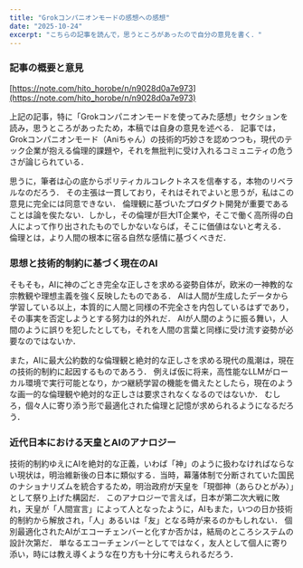 ```yaml
---
title: "Grokコンパニオンモードの感想への感想"
date: "2025-10-24"
excerpt: "こちらの記事を読んで，思うところがあったので自分の意見を書く．"
---
```


### 記事の概要と意見
[https://note.com/hito_horobe/n/n9028d0a7e973](https://note.com/hito_horobe/n/n9028d0a7e973)

上記の記事，特に「Grokコンパニオンモードを使ってみた感想」セクションを読み，思うところがあったため，本稿では自身の意見を述べる．
記事では，Grokコンパニオンモード（Aniちゃん）の技術的巧妙さを認めつつも，現代のテック企業が抱える倫理的課題や，それを無批判に受け入れるコミュニティの危うさが論じられている．

思うに，筆者は心の底からポリティカルコレクトネスを信奉する，本物のリベラルなのだろう．
その主張は一貫しており，それはそれでよいと思うが，私はこの意見に完全には同意できない．
倫理観に基づいたプロダクト開発が重要であることは論を俟たない．しかし，その倫理が巨大IT企業や，そこで働く高所得の白人によって作り出されたものでしかないならば，そこに価値はないと考える．
倫理とは，より人間の根本に宿る自然な感情に基づくべきだ．

### 思想と技術的制約に基づく現在のAI
そもそも，AIに神のごとき完全な正しさを求める姿勢自体が，欧米の一神教的な宗教観や理想主義を強く反映したものである．
AIは人間が生成したデータから学習している以上，本質的に人間と同様の不完全さを内包しているはずであり，その事実を否定しようとする努力は的外れだ．
AIが人間のように振る舞い，人間のように誤りを犯したとしても，それを人間の言葉と同様に受け流す姿勢が必要なのではないか．

また，AIに最大公約数的な倫理観と絶対的な正しさを求める現代の風潮は，現在の技術的制約に起因するものであろう．
例えば仮に将来，高性能なLLMがローカル環境で実行可能となり，かつ継続学習の機能を備えたとしたら，現在のような画一的な倫理観や絶対的な正しさは要求されなくなるのではないか．
むしろ，個々人に寄り添う形で最適化された倫理と記憶が求められるようになるだろう．

### 近代日本における天皇とAIのアナロジー
技術的制約ゆえにAIを絶対的な正義，いわば「神」のように扱わなければならない現状は，明治維新後の日本に類似する．当時，幕藩体制で分断されていた国民のナショナリズムを統合するため，明治政府が天皇を「現御神（あらひとがみ）」として祭り上げた構図だ．
このアナロジーで言えば，日本が第二次大戦に敗れ，天皇が「人間宣言」によって人となったように，AIもまた，いつの日か技術的制約から解放され，「人」あるいは「友」となる時が来るのかもしれない．
個別最適化されたAIがエコーチェンバーと化すか否かは，結局のところシステムの設計次第だ．
単なるエコーチェンバーとしてではなく，友人として個人に寄り添い，時には教え導くような在り方も十分に考えられるだろう．